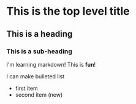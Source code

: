 # This is the top level title

## This is a heading

### This is a sub-heading

I'm learning markdown! This is **fun**!

I can make bulleted list

- first item
- second item (new)
